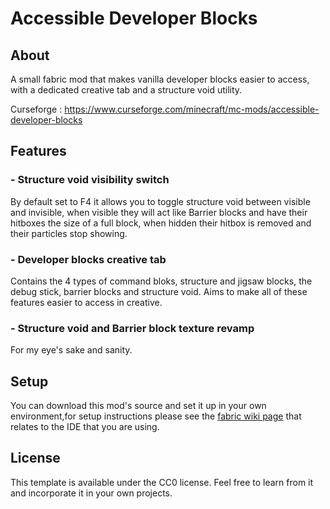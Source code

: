 # Accessible Developer Blocks

## About
A small fabric mod that makes vanilla developer blocks easier to access, with a dedicated creative tab and a structure void utility.

Curseforge : https://www.curseforge.com/minecraft/mc-mods/accessible-developer-blocks

## Features
### - Structure void visibility switch
By default set to F4 it allows you to toggle structure void between visible and invisible, when visible they will act like Barrier blocks and have their hitboxes the size of a full block, when hidden their hitbox is removed and their particles stop showing.


### - Developer blocks creative tab
Contains the 4 types of command bloks, structure and jigsaw blocks, the debug stick, barrier blocks and structure void. Aims to make all of these features easier to access in creative.

### - Structure void and Barrier block texture revamp
For my eye's sake and sanity.

## Setup
You can download this mod's source and set it up in your own environment,for setup instructions please see the [fabric wiki page](https://fabricmc.net/wiki/tutorial:setup) that relates to the IDE that you are using.

## License
This template is available under the CC0 license. Feel free to learn from it and incorporate it in your own projects.
